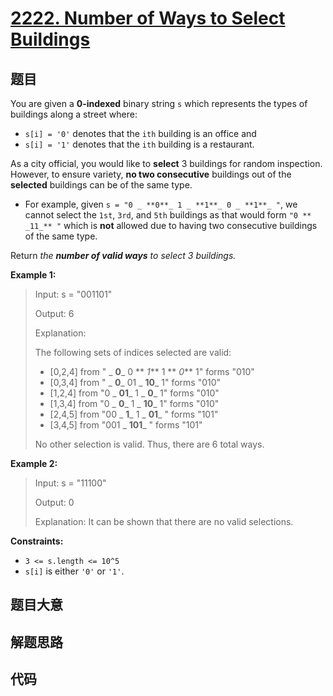 # [2222. Number of Ways to Select Buildings](https://leetcode.com/problems/number-of-ways-to-select-buildings/)

## 题目

You are given a **0-indexed** binary string `s` which represents the types of
buildings along a street where:

- `s[i] = '0'` denotes that the `ith` building is an office and
- `s[i] = '1'` denotes that the `ith` building is a restaurant.

As a city official, you would like to **select** 3 buildings for random
inspection. However, to ensure variety, **no two consecutive** buildings out
of the **selected** buildings can be of the same type.

- For example, given `s = "0 _ **0**_ 1 _ **1**_ 0 _ **1**_ "`, we cannot select the `1st`, `3rd`, and `5th` buildings as that would form `"0 ** _11_** "` which is **not** allowed due to having two consecutive buildings of the same type.

Return _the **number of valid ways** to select 3 buildings._

**Example 1:**

> Input: s = "001101"
>
> Output: 6
>
> Explanation:
>
> The following sets of indices selected are valid:
>
> - [0,2,4] from " _ **0**_ 0 ** _1_** 1 ** _0_** 1" forms "010"
> - [0,3,4] from " _ **0**_ 01 _ **10**_ 1" forms "010"
> - [1,2,4] from "0 _ **01**_ 1 _ **0**_ 1" forms "010"
> - [1,3,4] from "0 _ **0**_ 1 _ **10**_ 1" forms "010"
> - [2,4,5] from "00 _ **1**_ 1 _ **01**_ " forms "101"
> - [3,4,5] from "001 _ **101**_ " forms "101"
>
> No other selection is valid. Thus, there are 6 total ways.

**Example 2:**

> Input: s = "11100"
>
> Output: 0
>
> Explanation: It can be shown that there are no valid selections.

**Constraints:**

- `3 <= s.length <= 10^5`
- `s[i]` is either `'0'` or `'1'`.

## 题目大意

## 解题思路

## 代码

```javascript

```
